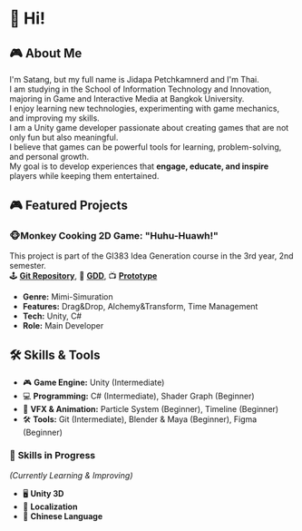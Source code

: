 # 👋 Hi! 

## 🎮 About Me
I'm Satang, but my full name is Jidapa Petchkamnerd and I'm Thai.
<br> I am studying in the School of Information Technology and Innovation, majoring in Game and Interactive Media at Bangkok University.
<br> I enjoy learning new technologies, experimenting with game mechanics, and improving my skills.
<br> I am a Unity game developer passionate about creating games that are not only fun but also meaningful.  
I believe that games can be powerful tools for learning, problem-solving, and personal growth.  
My goal is to develop experiences that **engage, educate, and inspire** players while keeping them entertained.

## 🎮 Featured Projects
### 🐵Monkey Cooking 2D Game: "Huhu-Huawh!"
This project is part of the GI383 Idea Generation course in the 3rd year, 2nd semester.
<br> 🕹️ **[Git Repository](https://github.com/Pukpuk5555/huhu-hauwh.git)**, 📑 **[GDD](https://docs.google.com/spreadsheets/d/15tPipG-mRfUMZ8x1WUuvt8T3DsfONBVqzJjid0tHkHk/edit?usp=sharing)**, 📺 **[Prototype](https://drive.google.com/drive/folders/1_GMCltrAO_UVvD2kRtQFPWKDfZCt8_m0?usp=sharing)**
- **Genre:** Mimi-Simuration 
- **Features:** Drag&Drop, Alchemy&Transform, Time Management  
- **Tech:** Unity, C#
- **Role:** Main Developer

## 🛠️ Skills & Tools  
- 🎮 **Game Engine:** Unity (Intermediate)  
- 💻 **Programming:** C# (Intermediate), Shader Graph (Beginner)
- 🎨 **VFX & Animation:** Particle System (Beginner), Timeline (Beginner)
- 🛠️ **Tools:** Git (Intermediate), Blender & Maya (Beginner), Figma (Beginner) 

### 🚀 **Skills in Progress**  
*(Currently Learning & Improving)*  
- 🖥️ **Unity 3D**
- 📃 **Localization**
- 🐉 **Chinese Language**
<!--
**Pukpuk5555/pukpuk5555** is a ✨ _special_ ✨ repository because its `README.md` (this file) appears on your GitHub profile.

Here are some ideas to get you started:

- 🔭 I’m currently working on ...
- 🌱 I’m currently learning ...
- 👯 I’m looking to collaborate on ...
- 🤔 I’m looking for help with ...
- 💬 Ask me about ...
- 📫 How to reach me: ...
- 😄 Pronouns: ...
- ⚡ Fun fact: ...
-->
